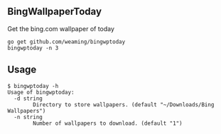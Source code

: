## BingWallpaperToday

Get the bing.com wallpaper of today

    go get github.com/weaming/bingwptoday
    bingwptoday -n 3

## Usage

    $ bingwptoday -h
    Usage of bingwptoday:
      -d string
            Directory to store wallpapers. (default "~/Downloads/Bing Wallpapers")
      -n string
            Number of wallpapers to download. (default "1")

